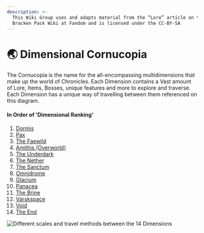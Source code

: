 ```yaml
---
description: >-
  This Wiki Group uses and adapts material from the “Lore” article on the
  Bracken Pack Wiki at Fandom and is licensed under the CC-BY-SA
---
```


# 🌏 Dimensional Cornucopia

The Cornucopia is the name for the all-encompassing multidimensions that make up the world of Chronicles. Each Dimension contains a Vast amount of Lore, Items, Bosses, unique features and more to explore and traverse. Each Dimension has a unique way of travelling between them referenced on this diagram.

#### In Order of 'Dimensional Ranking'

1. [Dormis](dormis.md)
2. [Pax](pax.md)
3. [The Faewild](the-faewilds.md)
4. [Amithis (Overworld)](paralon-overworld.md)
5. [The Underdark](the-underdark.md)
6. [The Nether](the-nether-w.i.p.md)
7. [The Sanctum](the-sanctum.md)
8. [Omnidrome](omnidrome.md)
9. [Glacium](glacium-panacea-the-brine-varskspace.md)
10. [Panacea](glacium-panacea-the-brine-varskspace.md#panacea)
11. [The Brine](glacium-panacea-the-brine-varskspace.md#the-brine)
12. [Varskspace](glacium-panacea-the-brine-varskspace.md#varskspace)
13. [Void](void.md)
14. [The End](the-end.md)

![Different scales and travel methods between the 14 Dimensions](../../.gitbook/assets/DimensionMAPFINAL2.png)

<figure><img src="../../.gitbook/assets/unknown (1).png" alt=""><figcaption></figcaption></figure>
